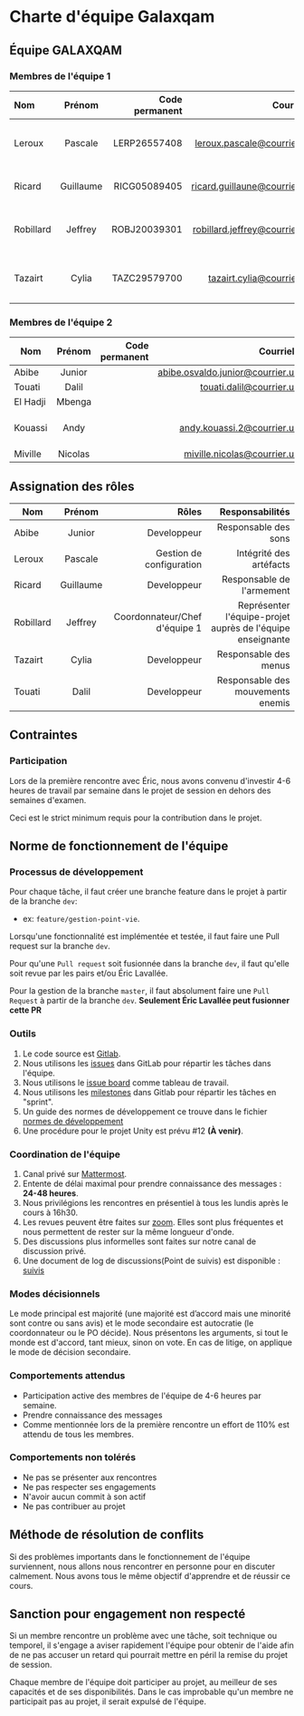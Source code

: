 # Charte d'équipe Galaxqam

## Équipe GALAXQAM

### Membres de l'équipe 1

| Nom       | Prénom    | Code permanent |                         Courriel UQAM |              Disponibilités                      |
|:-----------|:---------:|---------------:|--------------------------------------:|-------------------------------------------------:|
| Leroux    | Pascale   | LERP26557408   | leroux.pascale@courrier.uqam.ca       | variable, travaille le jour, cours lundi  matin  |
| Ricard    | Guillaume | RICG05089405   | ricard.guillaune@courrier.uqam.ca     | variable, cours lundi matin                      |
| Robillard | Jeffrey   | ROBJ20039301   | robillard.jeffrey@courrier.uqam.ca    | variable, travaille le jour, cours lundi soir    |
| Tazairt   | Cylia     | TAZC29579700   | tazairt.cylia@courrier.uqam.ca        | variable, travaille le jour, cours lundi soir    |

### Membres de l'équipe 2

| Nom       | Prénom    | Code permanent |                         Courriel UQAM |              Disponibilités                      |
|-----------|:---------:|---------------:|--------------------------------------:|-------------------------------------------------:|
| Abibe     | Junior    |                | abibe.osvaldo.junior@courrier.uqam.ca |                                                  |
| Touati    | Dalil     |                | touati.dalil@courrier.uqam.ca         |                                                  |
| El Hadji  | Mbenga    |                |                                       |                                                  |
| Kouassi   |Andy       |                | andy.kouassi.2@courrier.uqam.ca       |  Tous les jours sauf Mardi et Mercredi           |
| Miville   | Nicolas   |                | miville.nicolas@courrier.uqam.ca      |                                                  |

## Assignation des rôles

| Nom       | Prénom    | Rôles                         | Responsabilités                                                               |
|-----------|:---------:|------------------------------:|------------------------------------------------------------------------------:|
| Abibe     | Junior    | Developpeur                   | Responsable des sons                                                          |
| Leroux    | Pascale   | Gestion de configuration      | Intégrité des artéfacts                                                       |
| Ricard    | Guillaume | Developpeur                   | Responsable de l'armement                                                     |
| Robillard | Jeffrey   | Coordonnateur/Chef d'équipe 1 | Représenter l'équipe-projet auprès de l'équipe enseignante                    |
| Tazairt   | Cylia     | Developpeur                   | Responsable des menus                                                         |
| Touati    | Dalil     | Developpeur                   | Responsable des mouvements enemis                                             |

## Contraintes

### Participation

Lors de la première rencontre avec Éric, nous avons convenu d'investir 4-6 heures de travail par semaine dans le projet de session en dehors des semaines d'examen.

Ceci est le strict minimum requis pour la contribution dans le projet.

## Norme de fonctionnement de l'équipe

### Processus de développement

Pour chaque tâche, il faut créer une branche feature dans le projet à partir de la branche `dev`:

- ex: ``feature/gestion-point-vie``.

Lorsqu'une fonctionnalité est implémentée et testée, il faut faire une Pull request sur la branche `dev`.

Pour qu'une `Pull request` soit fusionnée dans la branche `dev`, il faut qu'elle soit revue par les pairs et/ou Éric Lavallée.

Pour la gestion de la branche ``master``, il faut absolument faire une ``Pull Request`` à partir de la branche `dev`.
**Seulement Éric Lavallée peut fusionner cette PR**

### Outils

1. Le code source est [Gitlab](https://gitlab.info.uqam.ca/specialops6150-h23/galaxqam/).
2. Nous utilisons les [issues](https://gitlab.info.uqam.ca/specialops6150-h23/galaxqam/-/issues/?sort=created_asc&state=opened&first_page_size=100) dans GitLab pour répartir les tâches dans l'équipe.
3. Nous utilisons le [issue board](https://gitlab.info.uqam.ca/specialops6150-h23/galaxqam/-/boards) comme tableau de travail.
4. Nous utilisons les [milestones](https://gitlab.info.uqam.ca/specialops6150-h23/galaxqam/-/milestones) dans Gitlab pour répartir les tâches en "sprint".
5. Un guide des normes de développement ce trouve dans le fichier [normes de développement](https://gitlab.info.uqam.ca/specialops6150-h23/galaxqam/codestyle.md)
6. Une procédure pour le projet Unity est prévu #12 **(À venir)**.

### Coordination de l'équipe

1. Canal privé sur [Mattermost](https://mattermost.info.uqam.ca/inf6150-h23-specialops/channels/town-square).
2. Entente de délai maximal pour prendre connaissance des messages : **24-48 heures**.
3. Nous privilégions les rencontres en présentiel à tous les lundis après le cours à 16h30.
4. Les revues peuvent être faites sur [zoom](https://uqam.zoom.us/j/83312051124). Elles sont plus fréquentes et nous permettent de rester sur la même longueur d'onde.
5. Des discussions plus informelles sont faites sur notre canal de discussion privé.
6. Une document de log de discussions(Point de suivis) est disponible : [suivis](https://gitlab.info.uqam.ca/specialops6150-h23/galaxqam/suivis.md)

### Modes décisionnels

Le mode principal est majorité (une majorité est d’accord mais une minorité sont contre ou sans avis) et le mode secondaire est autocratie (le coordonnateur ou le PO décide). Nous présentons les arguments, si tout le monde est d'accord, tant mieux, sinon on vote. En cas de litige, on applique le mode de décision secondaire.

### Comportements attendus

- Participation active des membres de l'équipe de 4-6 heures par semaine.
- Prendre connaissance des messages
- Comme mentionnée lors de la première rencontre un effort de 110% est attendu de tous les membres.

### Comportements non tolérés

- Ne pas se présenter aux rencontres
- Ne pas respecter ses engagements
- N'avoir aucun commit à son actif
- Ne pas contribuer au projet

## Méthode de résolution de conflits

Si des problèmes importants dans le fonctionnement de l'équipe surviennent, nous allons nous rencontrer en personne pour en discuter calmement.
Nous avons tous le même objectif d'apprendre et de réussir ce cours.

## Sanction pour engagement non respecté

Si un membre rencontre un problème avec une tâche, soit technique ou temporel, il s'engage a aviser rapidement l'équipe
pour obtenir de l'aide afin de ne pas accuser un retard qui pourrait mettre en péril la remise du projet de session.

Chaque membre de l'équipe doit participer au projet, au meilleur de ses capacités et de ses disponibilités.
Dans le cas improbable qu'un membre ne participait pas au projet, il serait expulsé de l'équipe.
